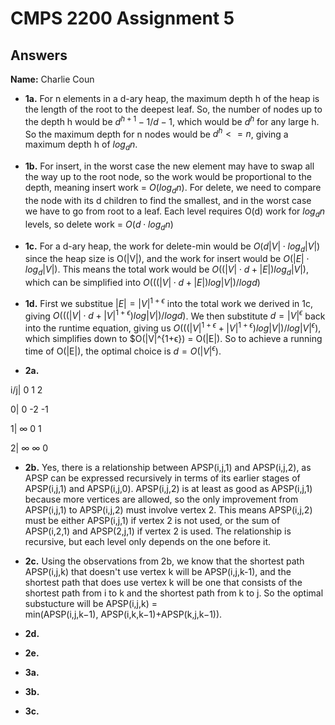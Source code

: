 # CMPS 2200 Assignment 5
## Answers

**Name:** Charlie Coun






- **1a.** For n elements in a d-ary heap, the maximum depth h of the heap is the length of the root to the deepest leaf. So, the number of nodes up to the depth h would be $d^{h+1}-1/{d-1}$, which would be $d^{h}$ for any large h. So the maximum depth for n nodes would be $d^{h} <= n$, giving a maximum depth h of $log{_d}{n}$.


- **1b.** For insert, in the worst case the new element may have to swap all the way up to the root node, so the work would be proportional to the depth, meaning insert work = $O(log{_d}{n})$. For delete, we need to compare the node with its d children to find the smallest, and in the worst case we have to go from root to a leaf. Each level requires O(d) work for $log{_d}{n}$ levels, so delete work = $O(d⋅log{_d}{n})$


- **1c.** For a d-ary heap, the work for delete-min would be $O(d|V|⋅log{_d}{|V|})$ since the heap size is O(|V|), and the work for insert would be $O(|E|⋅log{_d}{|V|})$. This means the total work would be $O((|V|⋅d+|E|)log{_d}{|V|})$, which can be simplified into $O(((|V|⋅d+|E|)log|V|)/log{d})$

- **1d.** First we substitue $|E| = |V|^{1+ϵ}$ into the total work we derived in 1c, giving $O(((|V|⋅d+|V|^{1+ϵ})log|V|)/log{d})$. We then substitute $d = |V|^{ϵ}$ back into the runtime equation, giving us $O(((|V|^{1+ϵ}+|V|^{1+ϵ})log|V|)/log|V|^{ϵ})$, which simplifies down to $O(|V|^{1+ϵ}) = O(|E|). So to achieve a running time of O(|E|), the optimal choice is $d = O(|V|^{ϵ})$.


- **2a.** ​

i/j|
0
1
2

0|
0 
-2 
-1


1|
∞ 
0 
1

2|
∞ 
∞ 
0
​


- **2b.** Yes, there is a relationship between APSP(i,j,1) and APSP(i,j,2), as APSP can be expressed recursively in terms of its earlier stages of APSP(i,j,1) and APSP(i,j,0). APSP(i,j,2) is at least as good as APSP(i,j,1) because more vertices are allowed, so the only improvement from APSP(i,j,1) to APSP(i,j,2) must involve vertex 2. This means APSP(i,j,2) must be either APSP(i,j,1) if vertex 2 is not used, or the sum of APSP(i,2,1) and APSP(2,j,1) if vertex 2 is used. The relationship is recursive, but each level only depends on the one before it.


- **2c.** Using the observations from 2b, we know that the shortest path APSP(i,j,k) that doesn't use vertex k will be APSP(i,j,k-1), and the shortest path that does use vertex k will be one that consists of the shortest path from i to k and the shortest path from k to j. So the optimal substucture will be APSP(i,j,k) = min(APSP(i,j,k−1), APSP(i,k,k−1)+APSP(k,j,k−1)).

- **2d.**

- **2e.**



- **3a.**


- **3b.**


- **3c.**
